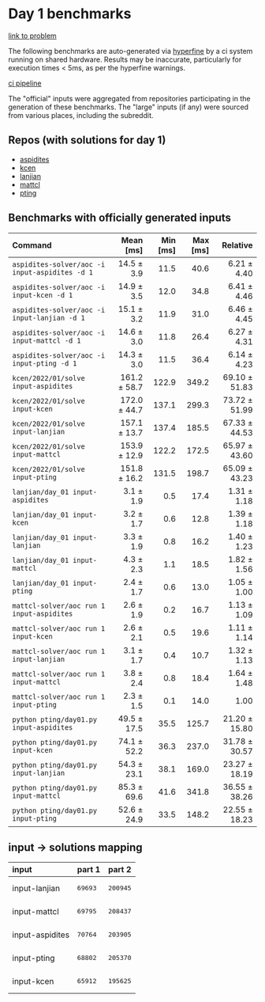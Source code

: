# Day 1 benchmarks

[link to problem](http://adventofcode.com/2022/day/1)

The following benchmarks are auto-generated via [hyperfine](https://github.com/sharkdp/hyperfine) by a ci system running on shared hardware. Results may be inaccurate, particularly for execution times < 5ms, as per the hyperfine warnings.

[ci pipeline](http://ci.papercode.net:8080/teams/aoc2022/pipelines/aoc-compare-2022)

The "official" inputs were aggregated from repositories participating in the generation of these benchmarks. The "large" inputs (if any) were sourced from various places, including the subreddit.

## Repos (with solutions for day 1)


- [aspidites](https://github.com/aspidites/aoc2022)
- [kcen](https://github.com/kcen/AdventOfCode)
- [lanjian](https://github.com/LanJian/aoc-2022)
- [mattcl](https://github.com/mattcl/aoc2022)
- [pting](https://github.com/pting/aoc2022)

## Benchmarks with officially generated inputs
| Command | Mean [ms] | Min [ms] | Max [ms] | Relative |
|:---|---:|---:|---:|---:|
| `aspidites-solver/aoc -i input-aspidites -d 1` | 14.5 ± 3.9 | 11.5 | 40.6 | 6.21 ± 4.40 |
| `aspidites-solver/aoc -i input-kcen -d 1` | 14.9 ± 3.5 | 12.0 | 34.8 | 6.41 ± 4.46 |
| `aspidites-solver/aoc -i input-lanjian -d 1` | 15.1 ± 3.2 | 11.9 | 31.0 | 6.46 ± 4.45 |
| `aspidites-solver/aoc -i input-mattcl -d 1` | 14.6 ± 3.0 | 11.8 | 26.4 | 6.27 ± 4.31 |
| `aspidites-solver/aoc -i input-pting -d 1` | 14.3 ± 3.0 | 11.5 | 36.4 | 6.14 ± 4.23 |
| `kcen/2022/01/solve input-aspidites` | 161.2 ± 58.7 | 122.9 | 349.2 | 69.10 ± 51.83 |
| `kcen/2022/01/solve input-kcen` | 172.0 ± 44.7 | 137.1 | 299.3 | 73.72 ± 51.99 |
| `kcen/2022/01/solve input-lanjian` | 157.1 ± 13.7 | 137.4 | 185.5 | 67.33 ± 44.53 |
| `kcen/2022/01/solve input-mattcl` | 153.9 ± 12.9 | 122.2 | 172.5 | 65.97 ± 43.60 |
| `kcen/2022/01/solve input-pting` | 151.8 ± 16.2 | 131.5 | 198.7 | 65.09 ± 43.23 |
| `lanjian/day_01 input-aspidites` | 3.1 ± 1.9 | 0.5 | 17.4 | 1.31 ± 1.18 |
| `lanjian/day_01 input-kcen` | 3.2 ± 1.7 | 0.6 | 12.8 | 1.39 ± 1.18 |
| `lanjian/day_01 input-lanjian` | 3.3 ± 1.9 | 0.8 | 16.2 | 1.40 ± 1.23 |
| `lanjian/day_01 input-mattcl` | 4.3 ± 2.3 | 1.1 | 18.5 | 1.82 ± 1.56 |
| `lanjian/day_01 input-pting` | 2.4 ± 1.7 | 0.6 | 13.0 | 1.05 ± 1.00 |
| `mattcl-solver/aoc run 1 input-aspidites` | 2.6 ± 1.9 | 0.2 | 16.7 | 1.13 ± 1.09 |
| `mattcl-solver/aoc run 1 input-kcen` | 2.6 ± 2.1 | 0.5 | 19.6 | 1.11 ± 1.14 |
| `mattcl-solver/aoc run 1 input-lanjian` | 3.1 ± 1.7 | 0.4 | 10.7 | 1.32 ± 1.13 |
| `mattcl-solver/aoc run 1 input-mattcl` | 3.8 ± 2.4 | 0.8 | 18.4 | 1.64 ± 1.48 |
| `mattcl-solver/aoc run 1 input-pting` | 2.3 ± 1.5 | 0.1 | 14.0 | 1.00 |
| `python pting/day01.py input-aspidites` | 49.5 ± 17.5 | 35.5 | 125.7 | 21.20 ± 15.80 |
| `python pting/day01.py input-kcen` | 74.1 ± 52.2 | 36.3 | 237.0 | 31.78 ± 30.57 |
| `python pting/day01.py input-lanjian` | 54.3 ± 23.1 | 38.1 | 169.0 | 23.27 ± 18.19 |
| `python pting/day01.py input-mattcl` | 85.3 ± 69.6 | 41.6 | 341.8 | 36.55 ± 38.26 |
| `python pting/day01.py input-pting` | 52.6 ± 24.9 | 33.5 | 148.2 | 22.55 ± 18.23 |

## input -> solutions mapping
|input|part 1|part 2|
|:---|:---|:---|
|input-lanjian|<pre>69693</pre>|<pre>200945</pre>|
|input-mattcl|<pre>69795</pre>|<pre>208437</pre>|
|input-aspidites|<pre>70764</pre>|<pre>203905</pre>|
|input-pting|<pre>68802</pre>|<pre>205370</pre>|
|input-kcen|<pre>65912</pre>|<pre>195625</pre>|
